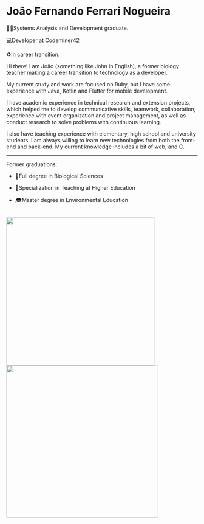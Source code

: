 # João Fernando Ferrari Nogueira

:man_technologist:Systems Analysis and Development graduate.

:computer:Developer at Codeminer42

:recycle:In career transition.

Hi there! I am João (something like John in English), a former biology teacher making a career transition to technology as a developer.

My current study and work are focused on Ruby, but I have some experience with Java, Kotlin and Flutter for mobile development.

I have academic experience in technical research and extension projects, which helped me to develop communicative skills, teamwork, collaboration, experience with event organization and project management, as well as conduct research to solve problems with continuous learning.

I also have teaching experience with elementary, high school and university students. I am always willing to learn new technologies from both the front-end and back-end. My current knowledge includes a bit of web, and C.

---

Former graduations:

* :leaves:Full degree in Biological Sciences

* :school:Specialization in Teaching at Higher Education

* :mortar_board:Master degree in Environmental Education

<div style="display: inline_block"><br>
    <a href="https://github.com/joaoffnogueira">
    <img width="390px" align="left" src="https://github-readme-stats.vercel.app/api/top-langs/?username=joaoffnogueira&hide=html&layout=compact&theme=shades-of-purple" />
    <img width="400px" align="left" src="https://github-readme-stats.vercel.app/api?username=joaoffnogueira&theme=shades-of-purple&show_icons=true"/>
</div> 
